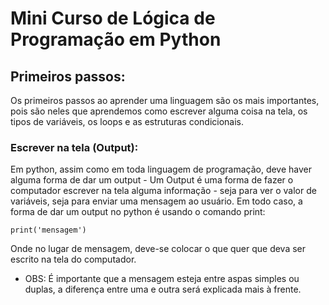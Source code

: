 # Mini Curso de Lógica de Programação em Python

## Primeiros passos:
Os primeiros passos ao aprender uma linguagem são os mais importantes, pois são neles que aprendemos como escrever alguma coisa na tela, os tipos de variáveis, os loops e as estruturas condicionais.
### Escrever na tela (Output):
 Em python, assim como em toda linguagem de programação, deve haver alguma forma de dar um output - Um Output é uma forma de fazer o computador escrever na tela alguma informação - 
 seja para ver o valor de variáveis, seja para enviar uma mensagem ao usuário. Em todo caso, a forma de dar um output no python é usando o comando print:

 ```
print('mensagem')
```
Onde no lugar de mensagem, deve-se colocar o que quer que deva ser escrito na tela do computador.

- OBS: É importante que a mensagem esteja entre aspas simples ou duplas, a diferença entre uma e outra será explicada mais à frente.
